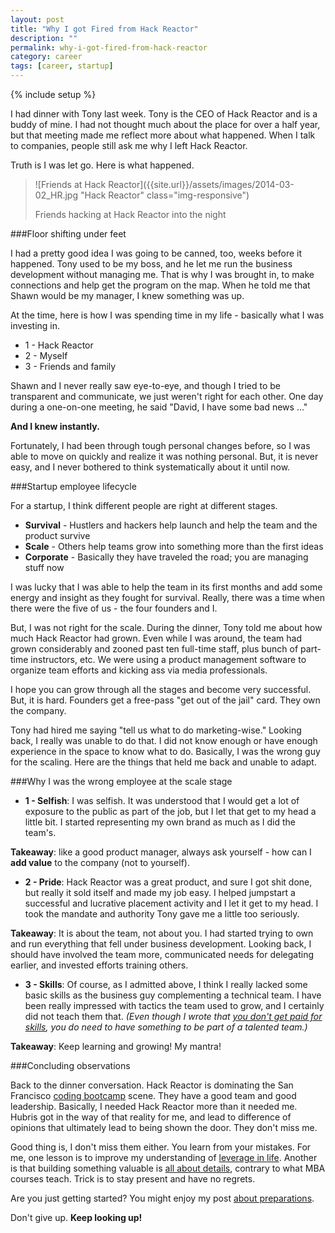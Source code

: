```yaml
---
layout: post
title: "Why I got Fired from Hack Reactor"
description: ""
permalink: why-i-got-fired-from-hack-reactor
category: career
tags: [career, startup]
---
```

{% include setup %}

I had dinner with Tony last week. Tony is the CEO of Hack Reactor and is a buddy of mine. I had not thought much about the place for over a half year, but that meeting made me reflect more about what happened. When I talk to companies, people still ask me why I left Hack Reactor.

Truth is I was let go. Here is what happened.

> ![Friends at Hack Reactor]({{site.url}}/assets/images/2014-03-02_HR.jpg "Hack Reactor" class="img-responsive")
>
> Friends hacking at Hack Reactor into the night

###Floor shifting under feet

I had a pretty good idea I was going to be canned, too, weeks before it happened. Tony used to be my boss, and he let me run the business development without managing me. That is why I was brought in, to make connections and help get the program on the map. When he told me that Shawn would be my manager, I knew something was up.

At the time, here is how I was spending time in my life - basically what I was investing in.

* 1 - Hack Reactor
* 2 - Myself
* 3 - Friends and family

Shawn and I never really saw eye-to-eye, and though I tried to be transparent and communicate, we just weren\'t right for each other. One day during a one-on-one meeting, he said "David, I have some bad news ..."

__And I knew instantly.__

Fortunately, I had been through tough personal changes before, so I was able to move on quickly and realize it was nothing personal. But, it is never easy, and I never bothered to think systematically about it until now.

###Startup employee lifecycle

For a startup, I think different people are right at different stages.

* __Survival__ - Hustlers and hackers help launch and help the team and the product survive
* __Scale__ - Others help teams grow into something more than the first ideas
* __Corporate__ - Basically they have traveled the road; you are managing stuff now

I was lucky that I was able to help the team in its first months and add some energy and insight as they fought for survival. Really, there was a time when there were the five of us - the four founders and I.

But, I was not right for the scale. During the dinner, Tony told me about how much Hack Reactor had grown. Even while I was around, the team had grown considerably and zooned past ten full-time staff, plus bunch of part-time instructors, etc. We were using a product management software to organize team efforts and kicking ass via media professionals.

I hope you can grow through all the stages and become very successful. But, it is hard. Founders get a free-pass "get out of the jail" card. They own the company.

Tony had hired me saying "tell us what to do marketing-wise." Looking back, I really was unable to do that. I did not know enough or have enough experience in the space to know what to do. Basically, I was the wrong guy for the scaling. Here are the things that held me back and unable to adapt.


###Why I was the wrong employee at the scale stage
* __1 - Selfish__: I was selfish. It was understood that I would get a lot of exposure to the public as part of the job, but I let that get to my head a little bit. I started representing my own brand as much as I did the team\'s.

__Takeaway__: like a good product manager, always ask yourself - how can I __add value__ to the company (not to yourself).

* __2 - Pride__: Hack Reactor was a great product, and sure I got shit done, but really it sold itself and made my job easy. I helped jumpstart a successful and lucrative placement activity and I let it get to my head. I took the mandate and authority Tony gave me a little too seriously.

__Takeaway__: It is about the team, not about you. I had started trying to own and run everything that fell under business development. Looking back, I should have involved the team more, communicated needs for delegating earlier, and invested efforts training others.

* __3 - Skills__: Of course, as I admitted above, I think I really lacked some basic skills as the business guy complementing a technical team. I have been really impressed with tactics the team used to grow, and I certainly did not teach them that. _(Even though I wrote that [you don\'t get paid for skills](../what-is-a-skill-worth), you do need to have something to be part of a talented team.)_

__Takeaway__: Keep learning and growing! My mantra!

###Concluding observations

Back to the dinner conversation. Hack Reactor is dominating the San Francisco [coding bootcamp](https://leanpub.com/coding-bootcamps/) scene. They have a good team and good leadership. Basically, I needed Hack Reactor more than it needed me. Hubris got in the way of that reality for me, and lead to difference of opinions that ultimately lead to being shown the door. They don\'t miss me.

Good thing is, I don\'t miss them either. You learn from your mistakes. For me, one lesson is to improve my understanding of [leverage in life](../paradox-of-leverage). Another is that building something valuable is [all about details](../sweat-the-small-stuff), contrary to what MBA courses teach. Trick is to stay present and have no regrets.

Are you just getting started? You might enjoy my post [about preparations](../preparing-to-begin).

Don\'t give up. __Keep looking up!__

